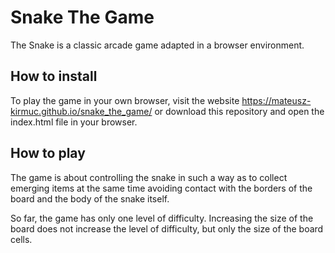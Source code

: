 # Snake The Game
The Snake is a classic arcade game adapted in a browser environment.

## How to install
To play the game in your own browser, visit the website
https://mateusz-kirmuc.github.io/snake_the_game/ or download this repository and
 open the index.html file in your browser.

## How to play
The game is about controlling the snake in such a way as to collect emerging
items at the same time avoiding contact with the borders of the board and the
body of the snake itself.

So far, the game has only one level of difficulty. Increasing the size of the
board does not increase the level of difficulty, but only the size of the board
 cells.
